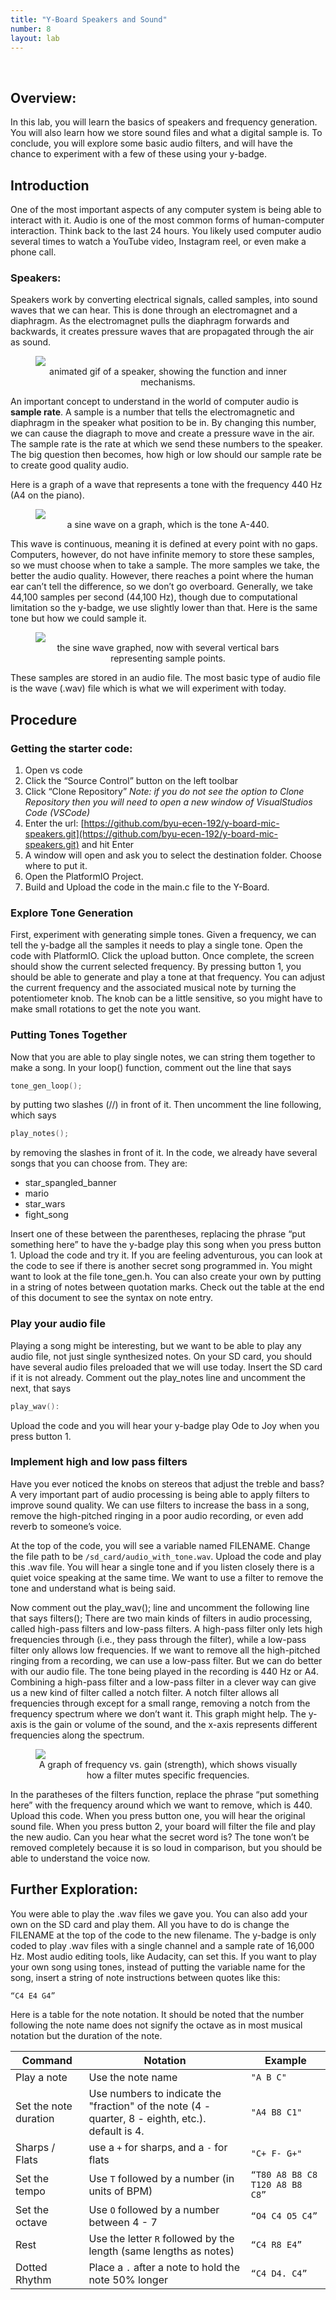 ```yaml
---
title: "Y-Board Speakers and Sound"
number: 8
layout: lab
---
```


<!-- 
NOTICE: THIS PAGE USES DYNAMIC FIGURE NUMBERS.
all your images should following this format:

<figure class="image mx-auto" style="max-width: 750px">
  <img src="{% raw %}{% link /assets/labname/imagename.jpg %}{% endraw %}" style="display: block; margin: auto;">
  <figcaption style="text-align: center;"><strong></strong> INSERT A CAPTION</figcaption>
</figure>

NOTES:
  - Notice the <strong> tags are empty in the <figcaption> block. The script uses these to handle the nametags.
  - If you want to copy and past the shape above, you may, but remove the {% raw %} {% endraw%} tags in the <img src> block.
--> 

## Overview:

In this lab, you will learn the basics of speakers and frequency generation. You will also learn how we store sound files and what a digital sample is. To conclude, you will explore some basic audio filters, and will have the chance to experiment with a few of these using your y-badge.

## Introduction

One of the most important aspects of any computer system is being able to interact with it. Audio is one of the most common forms of human-computer interaction. Think back to the last 24 hours. You likely used computer audio several times to watch a YouTube video, Instagram reel, or even make a phone call.

### Speakers:

Speakers work by converting electrical signals, called samples, into sound waves that we can hear. This is done through an electromagnet and a diaphragm. As the electromagnet pulls the diaphragm forwards and backwards, it creates pressure waves that are propagated through the air as sound.

<figure class="image mx-auto" style="max-width: 750px">
  <img src="{% link /assets/07_mic_speakers/speaker_diagram.gif %}" style="display: block; margin: auto;">
  <figcaption style="text-align: center;"><strong></strong> animated gif of a speaker, showing the function and inner mechanisms.</figcaption>
</figure>

An important concept to understand in the world of computer audio is **sample rate**. A sample is a number that tells the electromagnetic and diaphragm in the speaker what position to be in. By changing this number, we can cause the diagraph to move and create a pressure wave in the air. The sample rate is the rate at which we send these numbers to the speaker. The big question then becomes, how high or low should our sample rate be to create good quality audio.

Here is a graph of a wave that represents a tone with the frequency 440 Hz (A4 on the piano).

<figure class="image mx-auto" style="max-width: 750px">
  <img src="{% link /assets/07_mic_speakers/A-440_tone_sine_wave.png %}" style="display: block; margin: auto;">
  <figcaption style="text-align: center;"><strong></strong> a sine wave on a graph, which is the tone A-440.</figcaption>
</figure>

This wave is continuous, meaning it is defined at every point with no gaps. Computers, however, do not have infinite memory to store these samples, so we must choose when to take a sample. The more samples we take, the better the audio quality. However, there reaches a point where the human ear can’t tell the difference, so we don’t go overboard. Generally, we take 44,100 samples per second (44,100 Hz), though due to computational limitation so the y-badge, we use slightly lower than that. Here is the same tone but how we could sample it.

<figure class="image mx-auto" style="max-width: 750px">
  <img src="{% link /assets/07_mic_speakers/sampled_tone.png %}" style="display: block; margin: auto;">
  <figcaption style="text-align: center;"><strong></strong> the sine wave graphed, now with several vertical bars representing sample points.</figcaption>
</figure>

These samples are stored in an audio file. The most basic type of audio file is the wave (.wav) file which is what we will experiment with today.

## Procedure

### Getting the starter code:

1. Open vs code
2. Click the “Source Control” button on the left toolbar
3. Click “Clone Repository”
  *Note: if you do not see the option to Clone Repository then you will need to open a new window of VisualStudios Code (VSCode)*
4. Enter the url: [https://github.com/byu-ecen-192/y-board-mic-speakers.git](https://github.com/byu-ecen-192/y-board-mic-speakers.git) and hit Enter
5. A window will open and ask you to select the destination folder. Choose where to put it.
6. Open the PlatformIO Project.
7. Build and Upload the code in the main.c file to the Y-Board.

### Explore Tone Generation

First, experiment with generating simple tones. Given a frequency, we can tell the y-badge all the samples it needs to play a single tone. Open the code with PlatformIO. Click the upload button. Once complete, the screen should show the current selected frequency. By pressing button 1, you should be able to generate and play a tone at that frequency. You can adjust the current frequency and the associated musical note by turning the potentiometer knob. The knob can be a little sensitive, so you might have to make small rotations to get the note you want.

### Putting Tones Together

Now that you are able to play single notes, we can string them together to make a song. In your loop() function, comment out the line that says

```c
tone_gen_loop();
```

by putting two slashes (//) in front of it. Then uncomment the line following, which says 

```c
play_notes();
```

by removing the slashes in front of it. In the code, we already have several songs that you can choose from. They are:
- star_spangled_banner
- mario
- star_wars
- fight_song

Insert one of these between the parentheses, replacing the phrase “put something here” to have the y-badge play this song when you press button 1. Upload the code and try it. If you are feeling adventurous, you can look at the code to see if there is another secret song programmed in. You might want to look at the file tone_gen.h. You can also create your own by putting in a string of notes between quotation marks. Check out the table at the end of this document to see the syntax on note entry.

### Play your audio file

Playing a song might be interesting, but we want to be able to play any audio file, not just single synthesized notes. On your SD card, you should have several audio files preloaded that we will use today. Insert the SD card if it is not already. Comment out the play_notes line and uncomment the next, that says 

```c
play_wav():
```

Upload the code and you will hear your y-badge play Ode to Joy when you press button 1.
       
### Implement high and low pass filters

Have you ever noticed the knobs on stereos that adjust the treble and bass? A very important part of audio processing is being able to apply filters to improve sound quality. We can use filters to increase the bass in a song, remove the high-pitched ringing in a poor audio recording, or even add reverb to someone’s voice.

At the top of the code, you will see a variable named FILENAME. Change the file path to be `/sd_card/audio_with_tone.wav`. Upload the code and play this .wav file. You will hear a single tone and if you listen closely there is a quiet voice speaking at the same time. We want to use a filter to remove the tone and understand what is being said.
 

Now comment out the play_wav(); line and uncomment the following line that says filters(); 
There are two main kinds of filters in audio processing, called high-pass filters and low-pass filters. A high-pass filter only lets high frequencies through (i.e., they pass through the filter), while a low-pass filter only allows low frequencies. If we want to remove all the high-pitched ringing from a recording, we can use a low-pass filter. But we can do better with our audio file. The tone being played in the recording is 440 Hz or A4. Combining a high-pass filter and a low-pass filter in a clever way can give us a new kind of filter called a notch filter. A notch filter allows all frequencies through except for a small range, removing a notch from the frequency spectrum where we don’t want it. This graph might help. The y-axis is the gain or volume of the sound, and the x-axis represents different frequencies along the spectrum.

<figure class="image mx-auto" style="max-width: 750px">
  <img src="{% link /assets/07_mic_speakers/frequency_filter.jpg %}" style="display: block; margin: auto;">
  <figcaption style="text-align: center;"><strong></strong> A graph of frequency vs. gain (strength), which shows visually how a filter mutes specific frequencies. </figcaption>
</figure>

In the paratheses of the filters function, replace the phrase “put something here” with the frequency around which we want to remove, which is 440. Upload this code. When you press button one, you will hear the original sound file. When you press button 2, your board will filter the file and play the new audio. Can you hear what the secret word is? The tone won’t be removed completely because it is so loud in comparison, but you should be able to understand the voice now.

## Further Exploration:

You were able to play the .wav files we gave you. You can also add your own on the SD card and play them. All you have to do is change the FILENAME at the top of the code to the new filename. The y-badge is only coded to play .wav files with a single channel and a sample rate of 16,000 Hz. Most audio editing tools, like Audacity, can set this.
If you want to play your own song using tones, instead of putting the variable name for the song, insert a string of note instructions between quotes like this:
```c
“C4 E4 G4”
```

Here is a table for the note notation. It should be noted that the number following the note name does not signify the octave as in most musical notation but the duration of the note.

| Command               | Notation                                                                                          | Example                        |
| --------------------- | ------------------------------------------------------------------------------------------------- | ------------------------------ |
| Play a note           | Use the note name                                                                                 | `"A B C"`                      |
| Set the note duration | Use numbers to indicate the "fraction" of the note (4 - quarter, 8 - eighth, etc.). default is 4. | `"A4 B8 C1"`                   |
| Sharps / Flats        | use a `+` for sharps, and a `-` for flats                                                         | `"C+ F- G+"`                   |
| Set the tempo         | Use `T` followed by a number (in units of BPM)                                                    | `“T80 A8 B8 C8 T120 A8 B8 C8”` |
| Set the octave        | Use `O` followed by a number between 4 - 7                                                        | `“O4 C4 O5 C4”`                |
| Rest                  | Use the letter `R` followed by the length (same lengths as notes)                                 | `“C4 R8 E4”`                   |
| Dotted Rhythm         | Place a `.` after a note to hold the note 50% longer                                              | `“C4 D4. C4”`                  |

<!--      Dynamic figure numbering script      -->
<!-- This block is not visible to the students -->
<script>
  // Select all figures on the page
  const figures = document.querySelectorAll('figure');

  // Loop through each figure and update the caption with dynamic numbering
  figures.forEach((figure, index) => {
    const figcaption = figure.querySelector('figcaption strong');
    if (figcaption) {
      figcaption.textContent = `Figure ${index + 1}:`; // Numbering starts at 1
    }
  });
</script>
